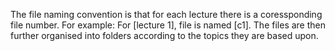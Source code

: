 The file naming convention is that for each lecture there is a coressponding file number. For example: For [lecture 1], file is named [c1].
The files are then further organised into folders according to the topics they are based upon.
